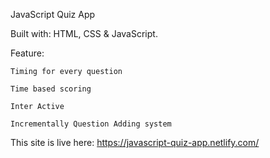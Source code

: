 JavaScript Quiz App

Built with: HTML, CSS & JavaScript.

Feature:

    Timing for every question

    Time based scoring

    Inter Active

    Incrementally Question Adding system

This site is live here: https://javascript-quiz-app.netlify.com/

